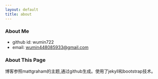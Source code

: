 ```yaml
---
layout: default
title: about
---
```

	
### About Me ###

* github id: wumin722
* email: wumin448085933@gmail.com

### About This Page
博客参照mattgraham的主题,通过github生成。使用了jekyll和bootstrap技术。